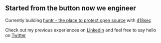 ## Started from the button now we engineer

Currently building [huntr - the place to protect open source](https://huntr.dev) with [418sec](https://418sec.com)

Check out my previous experiences on [LinkedIn](https://www.linkedin.com/in/adam-nygate/) and feel free to say hello on [Twitter](https://twitter.com/adam_nygate)